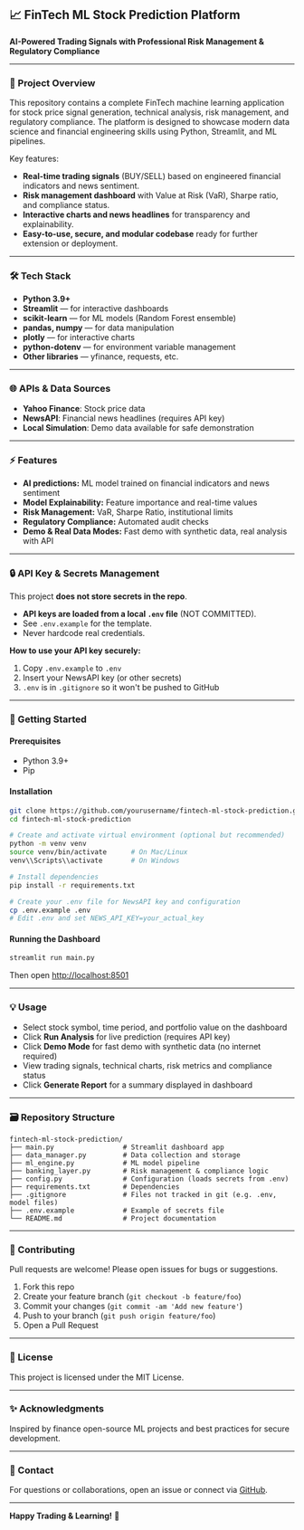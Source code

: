 ## 📈 FinTech ML Stock Prediction Platform

**AI-Powered Trading Signals with Professional Risk Management & Regulatory Compliance**

***

### 🚀 Project Overview

This repository contains a complete FinTech machine learning application for stock price signal generation, technical analysis, risk management, and regulatory compliance. The platform is designed to showcase modern data science and financial engineering skills using Python, Streamlit, and ML pipelines.

Key features:
- **Real-time trading signals** (BUY/SELL) based on engineered financial indicators and news sentiment.
- **Risk management dashboard** with Value at Risk (VaR), Sharpe ratio, and compliance status.
- **Interactive charts and news headlines** for transparency and explainability.
- **Easy-to-use, secure, and modular codebase** ready for further extension or deployment.

***

### 🛠️ Tech Stack

- **Python 3.9+**
- **Streamlit** — for interactive dashboards
- **scikit-learn** — for ML models (Random Forest ensemble)
- **pandas, numpy** — for data manipulation
- **plotly** — for interactive charts
- **python-dotenv** — for environment variable management
- **Other libraries** — yfinance, requests, etc.

***

### 🌐 APIs & Data Sources

- **Yahoo Finance**: Stock price data
- **NewsAPI**: Financial news headlines (requires API key)
- **Local Simulation**: Demo data available for safe demonstration

***

### ⚡ Features

- **AI predictions:** ML model trained on financial indicators and news sentiment
- **Model Explainability:** Feature importance and real-time values
- **Risk Management:** VaR, Sharpe Ratio, institutional limits
- **Regulatory Compliance:** Automated audit checks
- **Demo & Real Data Modes:** Fast demo with synthetic data, real analysis with API

***

### 🔒 API Key & Secrets Management

This project **does not store secrets in the repo**.

- **API keys are loaded from a local `.env` file** (NOT COMMITTED).
- See `.env.example` for the template.
- Never hardcode real credentials.

**How to use your API key securely:**

1. Copy `.env.example` to `.env`
2. Insert your NewsAPI key (or other secrets)
3. `.env` is in `.gitignore` so it won't be pushed to GitHub

***

### 🏁 Getting Started

#### Prerequisites

- Python 3.9+
- Pip

#### Installation

```bash
git clone https://github.com/yourusername/fintech-ml-stock-prediction.git
cd fintech-ml-stock-prediction

# Create and activate virtual environment (optional but recommended)
python -m venv venv
source venv/bin/activate      # On Mac/Linux
venv\\Scripts\\activate       # On Windows

# Install dependencies
pip install -r requirements.txt

# Create your .env file for NewsAPI key and configuration
cp .env.example .env
# Edit .env and set NEWS_API_KEY=your_actual_key
```

#### Running the Dashboard

```bash
streamlit run main.py
```

Then open [http://localhost:8501](http://localhost:8501)

***

### 💡 Usage

- Select stock symbol, time period, and portfolio value on the dashboard
- Click **Run Analysis** for live prediction (requires API key)
- Click **Demo Mode** for fast demo with synthetic data (no internet required)
- View trading signals, technical charts, risk metrics and compliance status
- Click **Generate Report** for a summary displayed in dashboard

***

### 🗃️ Repository Structure

```
fintech-ml-stock-prediction/
├── main.py                 # Streamlit dashboard app
├── data_manager.py         # Data collection and storage
├── ml_engine.py            # ML model pipeline
├── banking_layer.py        # Risk management & compliance logic
├── config.py               # Configuration (loads secrets from .env)
├── requirements.txt        # Dependencies
├── .gitignore              # Files not tracked in git (e.g. .env, model files)
├── .env.example            # Example of secrets file
└── README.md               # Project documentation
```

***

### 🤝 Contributing

Pull requests are welcome! Please open issues for bugs or suggestions.

1. Fork this repo
2. Create your feature branch (`git checkout -b feature/foo`)
3. Commit your changes (`git commit -am 'Add new feature'`)
4. Push to your branch (`git push origin feature/foo`)
5. Open a Pull Request

***

### 📝 License

This project is licensed under the MIT License.

***

### ✨ Acknowledgments

Inspired by finance open-source ML projects and best practices for secure development.

***

### 📣 Contact

For questions or collaborations, open an issue or connect via [GitHub](https://github.com/Aadityaamlan-Panda).

***

**Happy Trading & Learning!** 🚀
